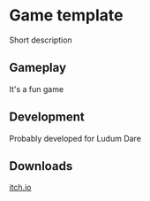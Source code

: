 # Game template

Short description

## Gameplay
It's a fun game

## Development
Probably developed for Ludum Dare

## Downloads
[itch.io](https://pi-pi3.itch.io)
